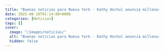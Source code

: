```yaml
---
title: "Buenas noticias para Nueva York - Kathy Hochul anuncia millonaria inversión que impactará en los estudiantes"
date: 2025-08-16T01:14:08+0000
categories: [Noticias]
tags: []
cover:
  image: "/images/noticias/"
  alt: "Buenas noticias para Nueva York - Kathy Hochul anuncia millonaria inversión que impactará en los estudiantes"
  hidden: false
---
```



